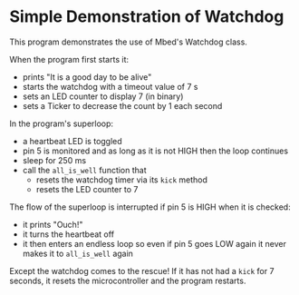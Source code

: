 # Simple Demonstration of Watchdog

This program demonstrates the use of Mbed's Watchdog class.

When the program first starts it:
* prints "It is a good day to be alive"
* starts the watchdog with a timeout value of 7 s
* sets an LED counter to display 7 (in binary)
* sets a Ticker to decrease the count by 1 each second

In the program's superloop:
* a heartbeat LED is toggled
* pin 5 is monitored and as long as it is not HIGH then the loop continues
* sleep for 250 ms
* call the `all_is_well` function that 
  * resets the watchdog timer via its `kick` method
  * resets the LED counter to 7

The flow of the superloop is interrupted if pin 5 is HIGH when it is checked:
* it prints "Ouch!"
* it turns the heartbeat off
* it then enters an endless loop so even if pin 5 goes LOW again it never makes it to `all_is_well` again

Except the watchdog comes to the rescue! If it has not had a `kick` for 7 seconds, it resets the microcontroller and the program restarts.